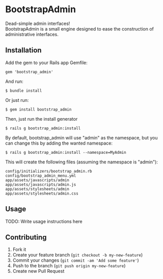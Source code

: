 # BootstrapAdmin

Dead-simple admin interfaces!<br>
BootstrapAdmin is a small engine designed to ease the construction of administrative interfaces.

## Installation

Add the gem to your Rails app Gemfile:

    gem 'bootstrap_admin'

And run:

    $ bundle install

Or just run:

    $ gem install bootstrap_admin

Then, just run the install generator

    $ rails g bootstrap_admin:install

By default, bootstrap\_admin will use "admin" as the namespace, but you can change this by adding the wanted namespace:

    $ rails g bootstrap_admin:install --namespace=MyAdmin

This will create the following files (assuming the namespace is "admin"):

    config/initializers/bootstrap_admin.rb
    config/bootstrap_admin_menu.yml
    app/assets/javascripts/admin
    app/assets/javascripts/admin.js
    app/assets/stylesheets/admin
    app/assets/stylesheets/admin.css

## Usage

TODO: Write usage instructions here

## Contributing

1. Fork it
2. Create your feature branch (`git checkout -b my-new-feature`)
3. Commit your changes (`git commit -am 'Add some feature'`)
4. Push to the branch (`git push origin my-new-feature`)
5. Create new Pull Request
